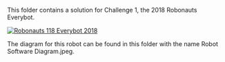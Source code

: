 This folder contains a solution for Challenge 1, the 2018 Robonauts Everybot.

[![Robonauts 118 Everybot 2018](https://img.youtube.com/vi/RQNCeHsOeJE/0.jpg)](https://www.youtube.com/watch?v=RQNCeHsOeJE)

The diagram for this robot can be found in this folder with the name Robot Software Diagram.jpeg.
